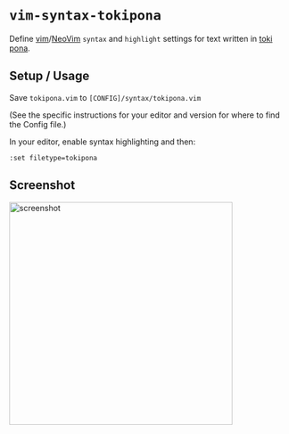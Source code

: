 # `vim-syntax-tokipona`

Define [vim]/[NeoVim] `syntax` and `highlight` settings for text written in [toki pona].


## Setup / Usage

Save `tokipona.vim` to `[CONFIG]/syntax/tokipona.vim`

(See the specific instructions for your editor and version for where to find the Config file.)

In your editor, enable syntax highlighting and then:

`:set filetype=tokipona`


## Screenshot

<a href="https://i.imgur.com/TfkF8zt.png" title="full-size screenshot (1890×1808 px)"><img src="https://i.imgur.com/TfkF8ztl.png" alt="screenshot" width="400" /></a>

[toki pona]: https://tokipona.org
[vim]: https://www.vim.org/
[NeoVim]: https://neovim.io
